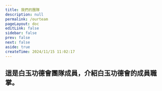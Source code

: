 ```yaml
---
title: 我們的團隊
description: null
permalink: /ourteam
pageLayout: doc
editLink: false
sidebar: false
prev: false
next: false
aside: true
createTime: 2024/11/15 11:02:17
---
```


## 這是白玉功德會團隊成員，介紹白玉功德會的成員職掌。

<script setup>

//import { data } from '/ourteam.js'

</script>